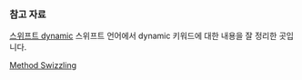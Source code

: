 ### 참고 자료

[스위프트 dynamic](https://outofbedlam.github.io/swift/2016/01/27/Swift-dynamic/) 스위프트 언어에서 dynamic 키워드에 대한 내용을 잘 정리한 곳입니다.

[Method Swizzling](http://nshipster.com/method-swizzling/)